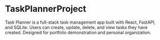 # TaskPlannerProject
Task Planner is a full-stack task management app built with React, FastAPI, and SQLite. Users can create, update, delete, and view tasks they have created. Designed for portfolio demonstration and personal organization.
